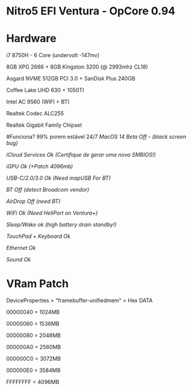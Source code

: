# Nitro5 EFI Ventura - OpCore 0.94


# Hardware
i7 8750H - 6 Core (undervolt -147mv)

8GB XPG 2666 + 8GB Kingston 3200 (@ 2993mhz CL18)

Asgard NVME 512GB PCI 3.0 + SanDisk Plus 240GB

Coffee Lake UHD 630 + 1050TI 

Intel AC 9560 (WIFI + BT)

Realtek Codec ALC255

Realtek Gigabit Family Chipset


#Funciona? 99% porem estável 24/7
*MacOS 14 Beta Off - (black screen bug)*

*iCloud Services Ok (Certifique de gerar uma nova SMBIOS!)*

*iGPU Ok (+Patch 4096mb)*

*USB-C/2.0/3.0 Ok (Need mapUSB For BT)*

*BT Off (detect Broadcom vendor)*

*AirDrop Off (need BT)*

*WiFi Ok (Need HeliPort on Ventura+)*

*Sleep/Wake ok (high battery drain standby!)*

*TouchPad + Keyboard Ok*

*Ethernet Ok*

*Sound Ok* 


# VRam Patch

DeviceProperties > "framebuffer-unifiedmem" > Hex DATA

00000040 = 1024MB

00000060 = 1536MB

00000080 = 2048MB

000000A0 = 2560MB

000000C0 = 3072MB

000000E0 = 3584MB

FFFFFFFF = 4096MB

